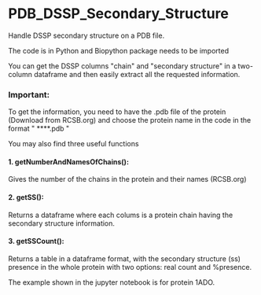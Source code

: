 # PDB_DSSP_Secondary_Structure
Handle DSSP secondary structure on a PDB file.

The code is in Python and Biopython package needs to be imported

You can get the DSSP columns "chain" and "secondary structure" in a two-column dataframe and then easily extract all the requested information.

### Important:
To get the information, you need to have the .pdb file of the protein (Download from RCSB.org)
and choose the protein name in the code in the format " ****.pdb "

You may also find three useful functions

#### 1. getNumberAndNamesOfChains():
Gives the number of the chains in the protein and their names (RCSB.org)

#### 2. getSS():
Returns a dataframe where each colums is a protein chain having the secondary structure information.

#### 3. getSSCount():
Returns a table in a dataframe format, with the secondary structure (ss) presence in the
whole protein with two options: real count and %presence.


The example shown in the jupyter notebook is for protein 1ADO.
